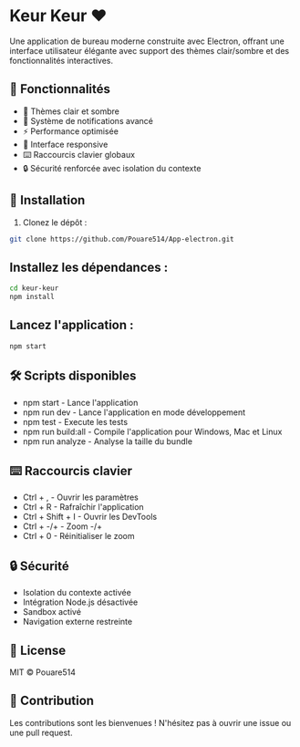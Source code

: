 # Keur Keur ❤️

Une application de bureau moderne construite avec Electron, offrant une interface utilisateur élégante avec support des thèmes clair/sombre et des fonctionnalités interactives.

## 🌟 Fonctionnalités

- 🎨 Thèmes clair et sombre
- 🔔 Système de notifications avancé
- ⚡ Performance optimisée
- 📱 Interface responsive
- ⌨️ Raccourcis clavier globaux
- 🔒 Sécurité renforcée avec isolation du contexte

## 🚀 Installation

1. Clonez le dépôt :
```bash
git clone https://github.com/Pouare514/App-electron.git
```

## Installez les dépendances :
```bash
cd keur-keur
npm install
```

## Lancez l'application :
```bash
npm start
```

## 🛠️ Scripts disponibles
- npm start - Lance l'application
- npm run dev - Lance l'application en mode développement
- npm test - Execute les tests
- npm run build:all - Compile l'application pour Windows, Mac et Linux
- npm run analyze - Analyse la taille du bundle

## ⌨️ Raccourcis clavier
- Ctrl + , - Ouvrir les paramètres
- Ctrl + R - Rafraîchir l'application
- Ctrl + Shift + I - Ouvrir les DevTools
- Ctrl + -/+ - Zoom -/+
- Ctrl + 0 - Réinitialiser le zoom

## 🔒 Sécurité
- Isolation du contexte activée
- Intégration Node.js désactivée
- Sandbox activé
- Navigation externe restreinte

## 📝 License
MIT © Pouare514

## 🤝 Contribution
Les contributions sont les bienvenues ! N'hésitez pas à ouvrir une issue ou une pull request.
